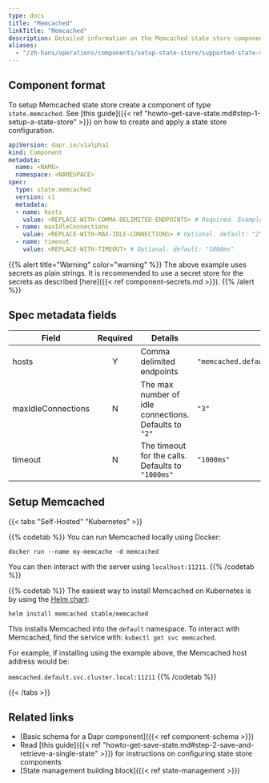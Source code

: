 ```yaml
---
type: docs
title: "Memcached"
linkTitle: "Memcached"
description: Detailed information on the Memcached state store component
aliases:
  - "/zh-hans/operations/components/setup-state-store/supported-state-stores/setup-memcached/"
---
```


## Component format

To setup Memcached state store create a component of type `state.memcached`. See [this guide]({{< ref "howto-get-save-state.md#step-1-setup-a-state-store" >}}) on how to create and apply a state store configuration.

```yaml
apiVersion: dapr.io/v1alpha1
kind: Component
metadata:
  name: <NAME>
  namespace: <NAMESPACE>
spec:
  type: state.memcached
  version: v1
  metadata:
  - name: hosts
    value: <REPLACE-WITH-COMMA-DELIMITED-ENDPOINTS> # Required. Example: "memcached.default.svc.cluster.local:11211"
  - name: maxIdleConnections
    value: <REPLACE-WITH-MAX-IDLE-CONNECTIONS> # Optional. default: "2"
  - name: timeout
    value: <REPLACE-WITH-TIMEOUT> # Optional. default: "1000ms"
```

{{% alert title="Warning" color="warning" %}}
The above example uses secrets as plain strings. It is recommended to use a secret store for the secrets as described [here]({{< ref component-secrets.md >}}).
{{% /alert %}}

## Spec metadata fields

| Field              | Required | Details | Example |
|--------------------|:--------:|---------|---------|
| hosts              | Y        | Comma delimited endpoints | `"memcached.default.svc.cluster.local:11211"`
| maxIdleConnections | N        | The max number of idle connections. Defaults to `"2"` | `"3"`
| timeout            | N        | The timeout for the calls. Defaults to `"1000ms"` | `"1000ms"`

## Setup Memcached

{{< tabs "Self-Hosted" "Kubernetes" >}}

{{% codetab %}}
You can run Memcached locally using Docker:

```
docker run --name my-memcache -d memcached
```

You can then interact with the server using `localhost:11211`.
{{% /codetab %}}

{{% codetab %}}
The easiest way to install Memcached on Kubernetes is by using the [Helm chart](https://github.com/helm/charts/tree/master/stable/memcached):

```
helm install memcached stable/memcached
```

This installs Memcached into the `default` namespace.
To interact with Memcached, find the service with: `kubectl get svc memcached`.

For example, if installing using the example above, the Memcached host address would be:

`memcached.default.svc.cluster.local:11211`
{{% /codetab %}}

{{< /tabs >}}

## Related links
- [Basic schema for a Dapr component]({{< ref component-schema >}})
- Read [this guide]({{< ref "howto-get-save-state.md#step-2-save-and-retrieve-a-single-state" >}}) for instructions on configuring state store components
- [State management building block]({{< ref state-management >}})
